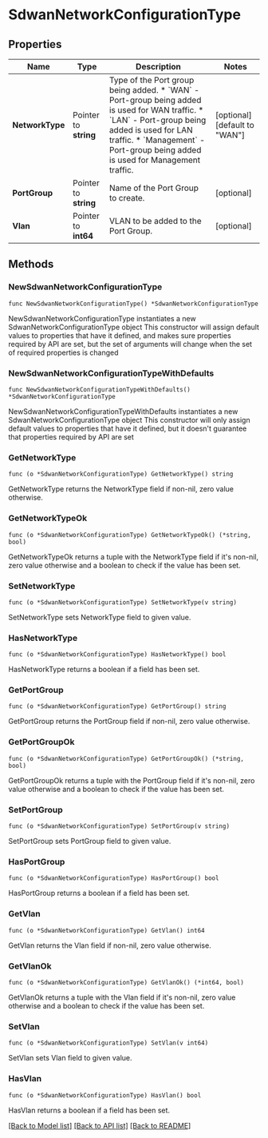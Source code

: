 # SdwanNetworkConfigurationType

## Properties

Name | Type | Description | Notes
------------ | ------------- | ------------- | -------------
**NetworkType** | Pointer to **string** | Type of the Port group being added. * &#x60;WAN&#x60; - Port-group being added is used for WAN traffic. * &#x60;LAN&#x60; - Port-group being added is used for LAN traffic. * &#x60;Management&#x60; - Port-group being added is used for Management traffic. | [optional] [default to "WAN"]
**PortGroup** | Pointer to **string** | Name of the Port Group to create. | [optional] 
**Vlan** | Pointer to **int64** | VLAN to be added to the Port Group. | [optional] 

## Methods

### NewSdwanNetworkConfigurationType

`func NewSdwanNetworkConfigurationType() *SdwanNetworkConfigurationType`

NewSdwanNetworkConfigurationType instantiates a new SdwanNetworkConfigurationType object
This constructor will assign default values to properties that have it defined,
and makes sure properties required by API are set, but the set of arguments
will change when the set of required properties is changed

### NewSdwanNetworkConfigurationTypeWithDefaults

`func NewSdwanNetworkConfigurationTypeWithDefaults() *SdwanNetworkConfigurationType`

NewSdwanNetworkConfigurationTypeWithDefaults instantiates a new SdwanNetworkConfigurationType object
This constructor will only assign default values to properties that have it defined,
but it doesn't guarantee that properties required by API are set

### GetNetworkType

`func (o *SdwanNetworkConfigurationType) GetNetworkType() string`

GetNetworkType returns the NetworkType field if non-nil, zero value otherwise.

### GetNetworkTypeOk

`func (o *SdwanNetworkConfigurationType) GetNetworkTypeOk() (*string, bool)`

GetNetworkTypeOk returns a tuple with the NetworkType field if it's non-nil, zero value otherwise
and a boolean to check if the value has been set.

### SetNetworkType

`func (o *SdwanNetworkConfigurationType) SetNetworkType(v string)`

SetNetworkType sets NetworkType field to given value.

### HasNetworkType

`func (o *SdwanNetworkConfigurationType) HasNetworkType() bool`

HasNetworkType returns a boolean if a field has been set.

### GetPortGroup

`func (o *SdwanNetworkConfigurationType) GetPortGroup() string`

GetPortGroup returns the PortGroup field if non-nil, zero value otherwise.

### GetPortGroupOk

`func (o *SdwanNetworkConfigurationType) GetPortGroupOk() (*string, bool)`

GetPortGroupOk returns a tuple with the PortGroup field if it's non-nil, zero value otherwise
and a boolean to check if the value has been set.

### SetPortGroup

`func (o *SdwanNetworkConfigurationType) SetPortGroup(v string)`

SetPortGroup sets PortGroup field to given value.

### HasPortGroup

`func (o *SdwanNetworkConfigurationType) HasPortGroup() bool`

HasPortGroup returns a boolean if a field has been set.

### GetVlan

`func (o *SdwanNetworkConfigurationType) GetVlan() int64`

GetVlan returns the Vlan field if non-nil, zero value otherwise.

### GetVlanOk

`func (o *SdwanNetworkConfigurationType) GetVlanOk() (*int64, bool)`

GetVlanOk returns a tuple with the Vlan field if it's non-nil, zero value otherwise
and a boolean to check if the value has been set.

### SetVlan

`func (o *SdwanNetworkConfigurationType) SetVlan(v int64)`

SetVlan sets Vlan field to given value.

### HasVlan

`func (o *SdwanNetworkConfigurationType) HasVlan() bool`

HasVlan returns a boolean if a field has been set.


[[Back to Model list]](../README.md#documentation-for-models) [[Back to API list]](../README.md#documentation-for-api-endpoints) [[Back to README]](../README.md)


